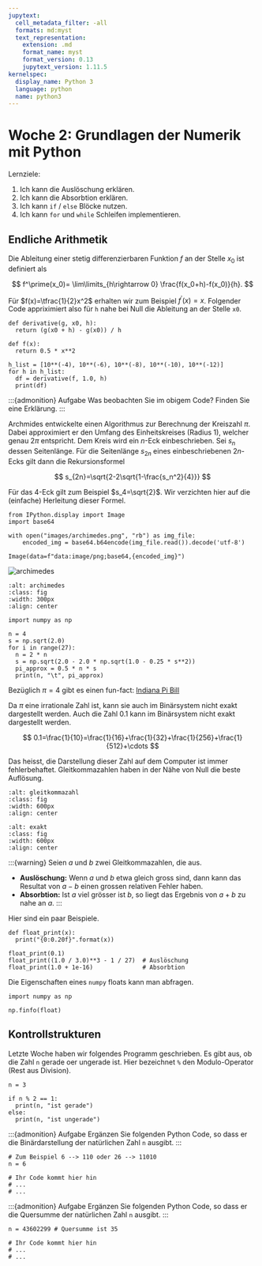 ```yaml
---
jupytext:
  cell_metadata_filter: -all
  formats: md:myst
  text_representation:
    extension: .md
    format_name: myst
    format_version: 0.13
    jupytext_version: 1.11.5
kernelspec:
  display_name: Python 3
  language: python
  name: python3
---
```


# Woche 2: Grundlagen der Numerik mit Python

Lernziele:

1. Ich kann die Auslöschung erklären.
2. Ich kann die Absorbtion erklären.
3. Ich kann `if` / `else` Blöcke nutzen.
4. Ich kann `for` und `while` Schleifen implementieren.

## Endliche Arithmetik

Die Ableitung einer stetig differenzierbaren Funktion $f$ an der Stelle $x_0$ ist definiert als

$$
f^\prime(x_0)= \lim\limits_{h\rightarrow 0} \frac{f(x_0+h)-f(x_0)}{h}.
$$

Für $f(x)=\tfrac{1}{2}x^2$ erhalten wir zum Beispiel $f^\prime(x)=x$.
Folgender Code appriximiert also für `h` nahe bei Null die Ableitung an der Stelle `x0`.
```{code-cell}
def derivative(g, x0, h):
  return (g(x0 + h) - g(x0)) / h

def f(x):
  return 0.5 * x**2

h_list = [10**(-4), 10**(-6), 10**(-8), 10**(-10), 10**(-12)]
for h in h_list:
  df = derivative(f, 1.0, h)
  print(df)
```

:::{admonition} Aufgabe
Was beobachten Sie im obigem Code? Finden Sie eine Erklärung.
:::

Archmides entwickelte einen Algorithmus zur Berechnung der Kreiszahl $\pi$.
Dabei approximiert er den Umfang des Einheitskreises (Radius 1),
welcher genau $2\pi$ entspricht.
Dem Kreis wird ein $n$-Eck einbeschrieben.
Sei $s_n$ dessen Seitenlänge.
Für die Seitenlänge $s_{2n}$ eines einbeschriebenen $2n$-Ecks
gilt dann die Rekursionsformel

$$
s_{2n}=\sqrt{2-2\sqrt{1-\frac{s_n^2}{4}}}
$$

Für das $4$-Eck gilt zum Beispiel $s_4=\sqrt{2}$.
Wir verzichten hier auf die (einfache) Herleitung dieser Formel.

```{code-cell}
from IPython.display import Image
import base64

with open("images/archimedes.png", "rb") as img_file:
    encoded_img = base64.b64encode(img_file.read()).decode('utf-8')

Image(data=f"data:image/png;base64,{encoded_img}")
```

![archimedes](attachment:images/archimedes.png)

```{image} images/archimedes.png
:alt: archimedes
:class: fig
:width: 300px
:align: center
```

```{code-cell}
import numpy as np

n = 4
s = np.sqrt(2.0)
for i in range(27):
  n = 2 * n
  s = np.sqrt(2.0 - 2.0 * np.sqrt(1.0 - 0.25 * s**2))
  pi_approx = 0.5 * n * s
  print(n, "\t", pi_approx)
```

Bezüglich $\pi=4$ gibt es einen fun-fact: [Indiana Pi Bill](https://de.wikipedia.org/wiki/Indiana_Pi_Bill)

Da $\pi$ eine irrationale Zahl ist, kann sie auch im Binärsystem nicht exakt dargestellt werden.
Auch die Zahl $0.1$ kann im Binärsystem nicht exakt dargestellt werden.

$$
0.1=\frac{1}{10}=\frac{1}{16}+\frac{1}{32}+\frac{1}{256}+\frac{1}{512}+\cdots
$$

Das heisst, die Darstellung dieser Zahl auf dem Computer ist immer fehlerbehaftet.
Gleitkommazahlen haben in der Nähe von Null die beste Auflösung.

```{image} images/gleitkommazahl.png
:alt: gleitkommazahl
:class: fig
:width: 600px
:align: center
```

```{image} images/exakt.png
:alt: exakt
:class: fig
:width: 600px
:align: center
```

:::{warning}
Seien $a$ und $b$ zwei Gleitkommazahlen, die aus.
- **Auslöschung:** Wenn $a$ und $b$ etwa gleich gross sind, dann kann das Resultat von $a-b$ einen grossen relativen Fehler haben.
- **Absorbtion:** Ist $a$ viel grösser ist $b$, so liegt das Ergebnis von $a+b$ zu nahe an $a$.
:::

Hier sind ein paar Beispiele.
```{code-cell}
def float_print(x):
  print("{0:0.20f}".format(x))

float_print(0.1)
float_print((1.0 / 3.0)**3 - 1 / 27)  # Auslöschung
float_print(1.0 + 1e-16)              # Absorbtion
```

Die Eigenschaften eines `numpy` floats kann man abfragen.
```{code-cell}
import numpy as np

np.finfo(float)
```


## Kontrollstrukturen

Letzte Woche haben wir folgendes Programm geschrieben.
Es gibt aus, ob die Zahl `n` gerade oer ungerade ist.
Hier bezeichnet `%` den Modulo-Operator (Rest aus Division).
```{code-cell}
n = 3

if n % 2 == 1:
  print(n, "ist gerade")
else:
  print(n, "ist ungerade")
```

:::{admonition} Aufgabe
Ergänzen Sie folgenden Python Code, so dass er die Binärdarstellung der natürlichen Zahl `n` ausgibt.
:::
```{code-cell}
# Zum Beispiel 6 --> 110 oder 26 --> 11010
n = 6

# Ihr Code kommt hier hin
# ...
# ...
```

:::{admonition} Aufgabe
Ergänzen Sie folgenden Python Code, so dass er die Quersumme der natürlichen Zahl `n` ausgibt.
:::
```{code-cell}
n = 43602299 # Quersumme ist 35

# Ihr Code kommt hier hin
# ...
# ...
```
